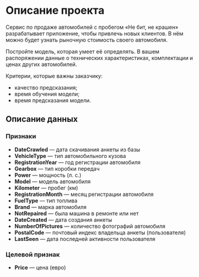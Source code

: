 # Описание проекта

Сервис по продаже автомобилей с пробегом «Не бит, не крашен» разрабатывает приложение, чтобы привлечь новых клиентов. В нём можно будет узнать рыночную стоимость своего автомобиля.

Постройте модель, которая умеет её определять. В вашем распоряжении данные о технических характеристиках, комплектации и ценах других автомобилей.

Критерии, которые важны заказчику:
- качество предсказания;
- время обучения модели;
- время предсказания модели.

## Описание данных

### Признаки

- **DateCrawled** — дата скачивания анкеты из базы
- **VehicleType** — тип автомобильного кузова
- **RegistrationYear** — год регистрации автомобиля
- **Gearbox** — тип коробки передач
- **Power** — мощность (л. с.)
- **Model** — модель автомобиля
- **Kilometer** — пробег (км)
- **RegistrationMonth** — месяц регистрации автомобиля
- **FuelType** — тип топлива
- **Brand** — марка автомобиля
- **NotRepaired** — была машина в ремонте или нет
- **DateCreated** — дата создания анкеты
- **NumberOfPictures** — количество фотографий автомобиля
- **PostalCode** — почтовый индекс владельца анкеты (пользователя)
- **LastSeen** — дата последней активности пользователя

### Целевой признак
- **Price** — цена (евро)